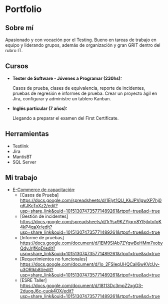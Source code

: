 # Portfolio
## Sobre mí
Apasionado y con vocación por el Testing. Bueno en tareas de trabajo en equipo y liderando grupos, además de organización y gran GRIT dentro del rubro IT.

## Cursos
* **Tester de Software - Jóvenes a Programar (230hs):**

  Casos de prueba, clases de equivalencia, reporte de incidentes, pruebas de regresión e informes de prueba. Crear un proyecto ágil en Jira, configurar y administre un tablero Kanban.
  
* **Inglés particular (7 años):**

  Llegando a preparar el examen del First Certificate.
  
## Herramientas
* Testlink
* Jira
* MantisBT
* SQL Server

## Mi trabajo

* [E-Commerce de capacitación](https://japceibal.github.io/e-mercado-TESTING/index.html):
  * [Casos de Prueba] https://docs.google.com/spreadsheets/d/1Elyt1QU_KkJPVlgwXP7hj0qKJKcToXz2/edit?usp=share_link&ouid=101513074735771489261&rtpof=true&sd=true
  * [Gestión de incidentes] https://docs.google.com/spreadsheets/d/1rYsx9KZYjqrn8Yl5jlxtofqK4kP4qaXr/edit?usp=share_link&ouid=101513074735771489261&rtpof=true&sd=true
  * [Informe de pruebas] https://docs.google.com/document/d/1EM9SIAb7ZYqwBeHMm7xobyQdyJrjfKqD/edit?usp=share_link&ouid=101513074735771489261&rtpof=true&sd=true
  * [Requerimientos no funcionales] https://docs.google.com/document/d/1o_2FSIeqUHQCail6wKVcUy-u3ORIkb8I/edit?usp=share_link&ouid=101513074735771489261&rtpof=true&sd=true
  * [ESRE Taller] https://docs.google.com/document/d/18113Dc3mpZ2xgO3-2duogJ6c-cuqk4OX/edit?usp=share_link&ouid=101513074735771489261&rtpof=true&sd=true
